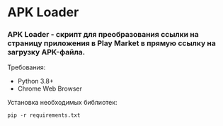 # APK Loader
### APK Loader - скрипт для преобразования ссылки на страницу приложения в Play Market в прямую ссылку на загрузку APK-файла.

Требования:
* Python 3.8+
* Chrome Web Browser

Установка необходимых библиотек:
```
pip -r requirements.txt
```
